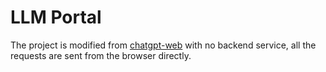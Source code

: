 # LLM Portal

The project is modified from [chatgpt-web](https://github.com/Chanzhaoyu/chatgpt-web) with no backend service, all the requests are sent from the browser directly.
